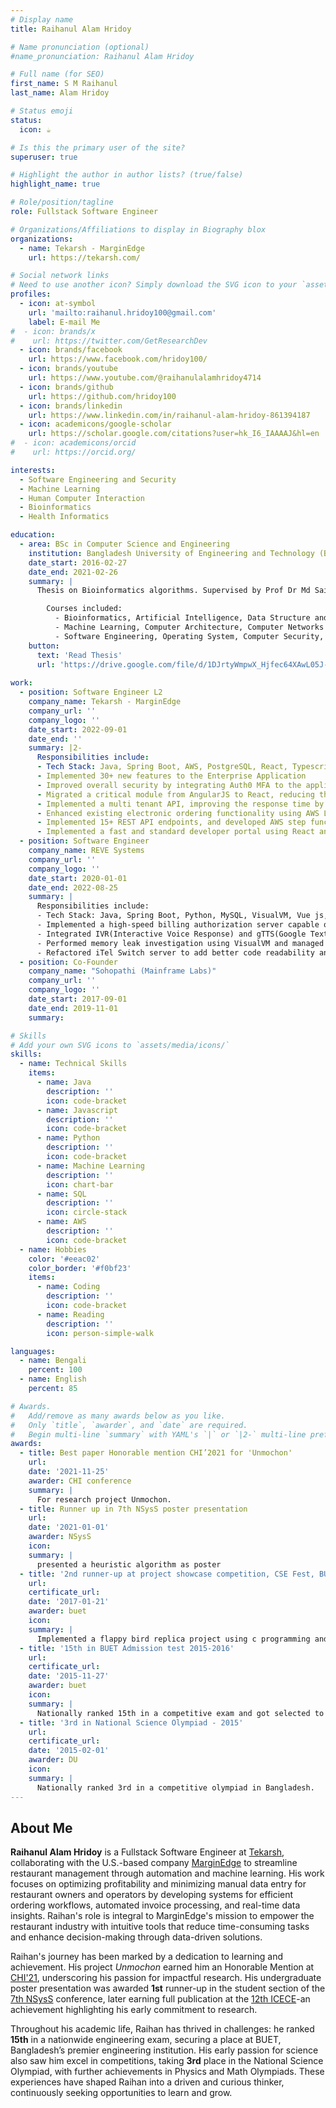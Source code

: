 ```yaml
---
# Display name
title: Raihanul Alam Hridoy

# Name pronunciation (optional)
#name_pronunciation: Raihanul Alam Hridoy

# Full name (for SEO)
first_name: S M Raihanul
last_name: Alam Hridoy

# Status emoji
status:
  icon: ☕️

# Is this the primary user of the site?
superuser: true

# Highlight the author in author lists? (true/false)
highlight_name: true

# Role/position/tagline
role: Fullstack Software Engineer

# Organizations/Affiliations to display in Biography blox
organizations:
  - name: Tekarsh - MarginEdge
    url: https://tekarsh.com/

# Social network links
# Need to use another icon? Simply download the SVG icon to your `assets/media/icons/` folder.
profiles:
  - icon: at-symbol
    url: 'mailto:raihanul.hridoy100@gmail.com'
    label: E-mail Me
#  - icon: brands/x
#    url: https://twitter.com/GetResearchDev
  - icon: brands/facebook
    url: https://www.facebook.com/hridoy100/
  - icon: brands/youtube
    url: https://www.youtube.com/@raihanulalamhridoy4714
  - icon: brands/github
    url: https://github.com/hridoy100
  - icon: brands/linkedin
    url: https://www.linkedin.com/in/raihanul-alam-hridoy-861394187
  - icon: academicons/google-scholar
    url: https://scholar.google.com/citations?user=hk_I6_IAAAAJ&hl=en
#  - icon: academicons/orcid
#    url: https://orcid.org/

interests:
  - Software Engineering and Security
  - Machine Learning
  - Human Computer Interaction
  - Bioinformatics
  - Health Informatics

education:
  - area: BSc in Computer Science and Engineering
    institution: Bangladesh University of Engineering and Technology (BUET)
    date_start: 2016-02-27
    date_end: 2021-02-26
    summary: |
      Thesis on Bioinformatics algorithms. Supervised by Prof Dr Md Saidur Rahman. Presented paper at 12th ICECE an IEEE conference.

        Courses included:
          - Bioinformatics, Artificial Intelligence, Data Structure and Algorithms
          - Machine Learning, Computer Architecture, Computer Networks
          - Software Engineering, Operating System, Computer Security, High Performance Database System
    button:
      text: 'Read Thesis'
      url: 'https://drive.google.com/file/d/1DJrtyWmpwX_Hjfec64XAwL05J-O-8GnP/view?usp=sharing'
      
work:
  - position: Software Engineer L2
    company_name: Tekarsh - MarginEdge
    company_url: ''
    company_logo: ''
    date_start: 2022-09-01
    date_end: ''
    summary: |2-
      Responsibilities include:
      - Tech Stack: Java, Spring Boot, AWS, PostgreSQL, React, Typescript, Javascript, AngularJS, SCSS
      - Implemented 30+ new features to the Enterprise Application
      - Improved overall security by integrating Auth0 MFA to the application
      - Migrated a critical module from AngularJS to React, reducing the number of API calls by 60%
      - Implemented a multi tenant API, improving the response time by 50%
      - Enhanced existing electronic ordering functionality using AWS Lambdas and State Machines to introduce seamless user experience
      - Implemented 15+ REST API endpoints, and developed AWS step functions, Lambdas and CDKs for multiple new features
      - Implemented a fast and standard developer portal using React and API Gateway, reducing the number of support tickets by 10%
  - position: Software Engineer
    company_name: REVE Systems
    company_url: ''
    company_logo: ''
    date_start: 2020-01-01
    date_end: 2022-08-25
    summary: |
      Responsibilities include:
      - Tech Stack: Java, Spring Boot, Python, MySQL, VisualVM, Vue js, Node js, Redis
      - Implemented a high-speed billing authorization server capable of handling in excess of 10K transactions per second
      - Integrated IVR(Interactive Voice Response) and gTTS(Google Text-to-Speech) for automated quick text-to-speech translations
      - Performed memory leak investigation using VisualVM and managed to reduce memory overhead up to 5%
      - Refactored iTel Switch server to add better code readability and enhanced the processing speed up to 2x
  - position: Co-Founder
    company_name: "Sohopathi (Mainframe Labs)"
    company_url: ''
    company_logo: ''
    date_start: 2017-09-01
    date_end: 2019-11-01
    summary: 

# Skills
# Add your own SVG icons to `assets/media/icons/`
skills:
  - name: Technical Skills
    items:
      - name: Java
        description: ''
        icon: code-bracket
      - name: Javascript
        description: ''
        icon: code-bracket
      - name: Python
        description: ''
        icon: code-bracket
      - name: Machine Learning
        description: ''
        icon: chart-bar
      - name: SQL
        description: ''
        icon: circle-stack
      - name: AWS
        description: ''
        icon: code-bracket
  - name: Hobbies
    color: '#eeac02'
    color_border: '#f0bf23'
    items:
      - name: Coding
        description: ''
        icon: code-bracket
      - name: Reading
        description: ''
        icon: person-simple-walk

languages:
  - name: Bengali
    percent: 100
  - name: English
    percent: 85

# Awards.
#   Add/remove as many awards below as you like.
#   Only `title`, `awarder`, and `date` are required.
#   Begin multi-line `summary` with YAML's `|` or `|2-` multi-line prefix and indent 2 spaces below.
awards:
  - title: Best paper Honorable mention CHI’2021 for 'Unmochon'
    url: 
    date: '2021-11-25'
    awarder: CHI conference
    summary: |
      For research project Unmochon.
  - title: Runner up in 7th NSysS poster presentation
    url: 
    date: '2021-01-01'
    awarder: NSysS
    icon: 
    summary: |
      presented a heuristic algorithm as poster
  - title: '2nd runner-up at project showcase competition, CSE Fest, BUET'
    url: 
    certificate_url: 
    date: '2017-01-21'
    awarder: buet
    icon: 
    summary: |
      Implemented a flappy bird replica project using c programming and iGraphics
  - title: '15th in BUET Admission test 2015-2016'
    url: 
    certificate_url: 
    date: '2015-11-27'
    awarder: buet
    icon: 
    summary: |
      Nationally ranked 15th in a competitive exam and got selected to BUET, the top most engineering university in Bangladesh.
  - title: '3rd in National Science Olympiad ‑ 2015'
    url: 
    certificate_url: 
    date: '2015-02-01'
    awarder: DU
    icon: 
    summary: |
      Nationally ranked 3rd in a competitive olympiad in Bangladesh.
---
```


## About Me

**Raihanul Alam Hridoy** is a Fullstack Software Engineer at [Tekarsh](https://tekarsh.com/), collaborating with the U.S.-based company [MarginEdge](https://www.marginedge.com/)
to streamline restaurant management through automation and machine learning. His work focuses on optimizing profitability and 
minimizing manual data entry for restaurant owners and operators by developing systems for efficient ordering workflows, automated invoice processing, 
and real-time data insights. Raihan's role is integral to MarginEdge's mission to empower 
the restaurant industry with intuitive tools that reduce time-consuming tasks and enhance decision-making through data-driven solutions.

Raihan's journey has been marked by a dedication to learning and achievement. His project _Unmochon_ earned him an Honorable Mention at [CHI'21](https://chi2021.acm.org/), underscoring his passion for impactful research.
His undergraduate poster presentation was awarded **1st** runner-up in the student section of the [7th NSysS](https://cse.buet.ac.bd/nsyss2020/) conference, later earning full publication at the [12th ICECE](https://ieeexplore.ieee.org/xpl/conhome/10088438/proceeding)-an achievement highlighting his early commitment to research.

Throughout his academic life, Raihan has thrived in challenges: he ranked **15th** in a nationwide engineering exam, securing a place at BUET, Bangladesh’s premier engineering institution. 
His early passion for science also saw him excel in competitions, taking **3rd** place in the National Science Olympiad, with further achievements in Physics and Math Olympiads. 
These experiences have shaped Raihan into a driven and curious thinker, continuously seeking opportunities to learn and grow.